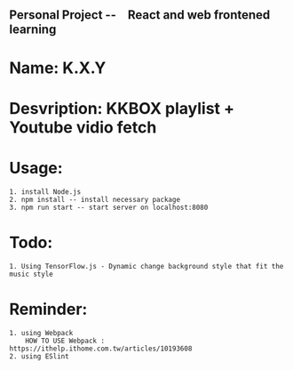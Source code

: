## Personal Project --　React and web frontened learning 
# Name: K.X.Y

# Desvription: KKBOX playlist + Youtube vidio fetch

# Usage:
    1. install Node.js 
    2. npm install -- install necessary package 
    3. npm run start -- start server on localhost:8080
# Todo:
    1. Using TensorFlow.js - Dynamic change background style that fit the music style

# Reminder:
    1. using Webpack
        HOW TO USE Webpack : https://ithelp.ithome.com.tw/articles/10193608
    2. using ESlint